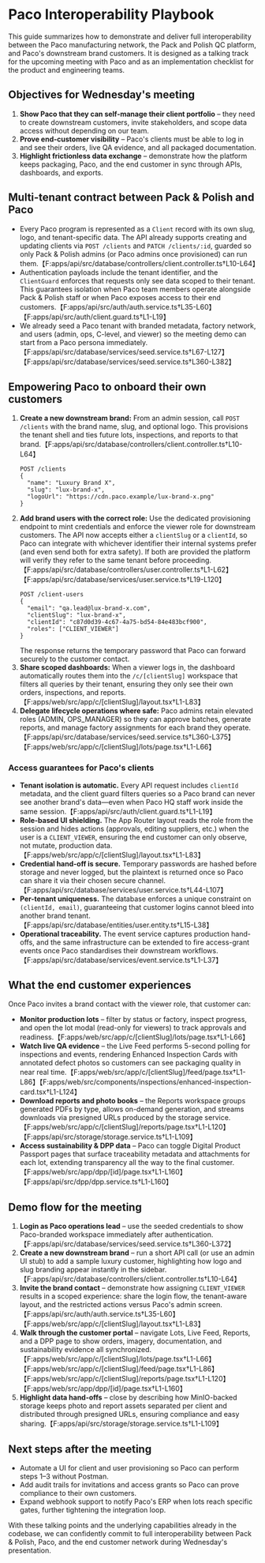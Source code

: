# Paco Interoperability Playbook

This guide summarizes how to demonstrate and deliver full interoperability between the Paco manufacturing network, the Pack and Polish QC platform, and Paco's downstream brand customers. It is designed as a talking track for the upcoming meeting with Paco and as an implementation checklist for the product and engineering teams.

## Objectives for Wednesday's meeting

1. **Show Paco that they can self-manage their client portfolio** – they need to create downstream customers, invite stakeholders, and scope data access without depending on our team.
2. **Prove end-customer visibility** – Paco's clients must be able to log in and see their orders, live QA evidence, and all packaged documentation.
3. **Highlight frictionless data exchange** – demonstrate how the platform keeps packaging, Paco, and the end customer in sync through APIs, dashboards, and exports.

## Multi-tenant contract between Pack & Polish and Paco

- Every Paco program is represented as a `Client` record with its own slug, logo, and tenant-specific data. The API already supports creating and updating clients via `POST /clients` and `PATCH /clients/:id`, guarded so only Pack & Polish admins (or Paco admins once provisioned) can run them.【F:apps/api/src/database/controllers/client.controller.ts†L10-L64】
- Authentication payloads include the tenant identifier, and the `ClientGuard` enforces that requests only see data scoped to their tenant. This guarantees isolation when Paco team members operate alongside Pack & Polish staff or when Paco exposes access to their end customers.【F:apps/api/src/auth/auth.service.ts†L35-L60】【F:apps/api/src/auth/client.guard.ts†L1-L19】
- We already seed a Paco tenant with branded metadata, factory network, and users (admin, ops, C-level, and viewer) so the meeting demo can start from a Paco persona immediately.【F:apps/api/src/database/services/seed.service.ts†L67-L127】【F:apps/api/src/database/services/seed.service.ts†L360-L382】

## Empowering Paco to onboard their own customers

1. **Create a new downstream brand:** From an admin session, call `POST /clients` with the brand name, slug, and optional logo. This provisions the tenant shell and ties future lots, inspections, and reports to that brand.【F:apps/api/src/database/controllers/client.controller.ts†L10-L64】
   ```http
   POST /clients
   {
     "name": "Luxury Brand X",
     "slug": "lux-brand-x",
     "logoUrl": "https://cdn.paco.example/lux-brand-x.png"
   }
   ```
2. **Add brand users with the correct role:** Use the dedicated provisioning endpoint to mint credentials and enforce the viewer role for downstream customers. The API now accepts either a `clientSlug` or a `clientId`, so Paco can integrate with whichever identifier their internal systems prefer (and even send both for extra safety). If both are provided the platform will verify they refer to the same tenant before proceeding.【F:apps/api/src/database/controllers/user.controller.ts†L1-L62】【F:apps/api/src/database/services/user.service.ts†L19-L120】
   ```http
   POST /client-users
   {
     "email": "qa.lead@lux-brand-x.com",
     "clientSlug": "lux-brand-x",
     "clientId": "c87d0d39-4c67-4a75-bd54-84e483bcf900",
     "roles": ["CLIENT_VIEWER"]
   }
   ```
   The response returns the temporary password that Paco can forward securely to the customer contact.
3. **Share scoped dashboards:** When a viewer logs in, the dashboard automatically routes them into the `/c/[clientSlug]` workspace that filters all queries by their tenant, ensuring they only see their own orders, inspections, and reports.【F:apps/web/src/app/c/[clientSlug]/layout.tsx†L1-L83】
4. **Delegate lifecycle operations where safe:** Paco admins retain elevated roles (ADMIN, OPS_MANAGER) so they can approve batches, generate reports, and manage factory assignments for each brand they operate.【F:apps/api/src/database/services/seed.service.ts†L360-L375】【F:apps/web/src/app/c/[clientSlug]/lots/page.tsx†L1-L66】

### Access guarantees for Paco's clients

- **Tenant isolation is automatic.** Every API request includes `clientId` metadata, and the client guard filters queries so a Paco brand can never see another brand's data—even when Paco HQ staff work inside the same session.【F:apps/api/src/auth/client.guard.ts†L1-L19】
- **Role-based UI shielding.** The App Router layout reads the role from the session and hides actions (approvals, editing suppliers, etc.) when the user is a `CLIENT_VIEWER`, ensuring the end customer can only observe, not mutate, production data.【F:apps/web/src/app/c/[clientSlug]/layout.tsx†L1-L83】
- **Credential hand-off is secure.** Temporary passwords are hashed before storage and never logged, but the plaintext is returned once so Paco can share it via their chosen secure channel.【F:apps/api/src/database/services/user.service.ts†L44-L107】
- **Per-tenant uniqueness.** The database enforces a unique constraint on `(clientId, email)`, guaranteeing that customer logins cannot bleed into another brand tenant.【F:apps/api/src/database/entities/user.entity.ts†L15-L38】
- **Operational traceability.** The event service captures production hand-offs, and the same infrastructure can be extended to fire access-grant events once Paco standardises their downstream workflows.【F:apps/api/src/database/services/event.service.ts†L1-L37】

## What the end customer experiences

Once Paco invites a brand contact with the viewer role, that customer can:

- **Monitor production lots** – filter by status or factory, inspect progress, and open the lot modal (read-only for viewers) to track approvals and readiness.【F:apps/web/src/app/c/[clientSlug]/lots/page.tsx†L1-L66】
- **Watch live QA evidence** – the Live Feed performs 5-second polling for inspections and events, rendering Enhanced Inspection Cards with annotated defect photos so customers can see packaging quality in near real time.【F:apps/web/src/app/c/[clientSlug]/feed/page.tsx†L1-L86】【F:apps/web/src/components/inspections/enhanced-inspection-card.tsx†L1-L124】
- **Download reports and photo books** – the Reports workspace groups generated PDFs by type, allows on-demand generation, and streams downloads via presigned URLs produced by the storage service.【F:apps/web/src/app/c/[clientSlug]/reports/page.tsx†L1-L120】【F:apps/api/src/storage/storage.service.ts†L1-L109】
- **Access sustainability & DPP data** – Paco can toggle Digital Product Passport pages that surface traceability metadata and attachments for each lot, extending transparency all the way to the final customer.【F:apps/web/src/app/dpp/[id]/page.tsx†L1-L160】【F:apps/api/src/dpp/dpp.service.ts†L1-L160】

## Demo flow for the meeting

1. **Login as Paco operations lead** – use the seeded credentials to show Paco-branded workspace immediately after authentication.【F:apps/api/src/database/services/seed.service.ts†L360-L372】
2. **Create a new downstream brand** – run a short API call (or use an admin UI stub) to add a sample luxury customer, highlighting how logo and slug branding appear instantly in the sidebar.【F:apps/api/src/database/controllers/client.controller.ts†L10-L64】
3. **Invite the brand contact** – demonstrate how assigning `CLIENT_VIEWER` results in a scoped experience: share the login flow, the tenant-aware layout, and the restricted actions versus Paco's admin screen.【F:apps/api/src/auth/auth.service.ts†L35-L60】【F:apps/web/src/app/c/[clientSlug]/layout.tsx†L1-L83】
4. **Walk through the customer portal** – navigate Lots, Live Feed, Reports, and a DPP page to show orders, imagery, documentation, and sustainability evidence all synchronized.【F:apps/web/src/app/c/[clientSlug]/lots/page.tsx†L1-L66】【F:apps/web/src/app/c/[clientSlug]/feed/page.tsx†L1-L86】【F:apps/web/src/app/c/[clientSlug]/reports/page.tsx†L1-L120】【F:apps/web/src/app/dpp/[id]/page.tsx†L1-L160】
5. **Highlight data hand-offs** – close by describing how MinIO-backed storage keeps photo and report assets separated per client and distributed through presigned URLs, ensuring compliance and easy sharing.【F:apps/api/src/storage/storage.service.ts†L1-L109】

## Next steps after the meeting

- Automate a UI for client and user provisioning so Paco can perform steps 1–3 without Postman.
- Add audit trails for invitations and access grants so Paco can prove compliance to their own customers.
- Expand webhook support to notify Paco's ERP when lots reach specific gates, further tightening the integration loop.

With these talking points and the underlying capabilities already in the codebase, we can confidently commit to full interoperability between Pack & Polish, Paco, and the end customer network during Wednesday's presentation.
